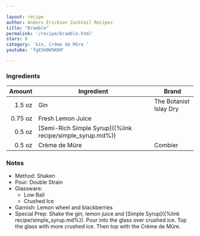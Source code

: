 ```yaml
---

layout: recipe
author: Anders Erickson Cocktail Recipes
title: "Bramble"
permalink: '/recipe/bramble.html'
stars: 0
category: 'Gin, Crème de Mûre '
youtube: 'fgE5H8W5K6M'

---
```


### Ingredients

| Amount  | Ingredient               | Brand                     |
| ------: | --------------------------------------------------------- | ---------------------- |
|  1.5 oz | Gin                                                       | The Botanist Islay Dry |
| 0.75 oz | Fresh Lemon Juice                                         |
|  0.5 oz | [Semi-Rich Simple Syrup]({%link recipe/simple_syrup.md%}) |
|  0.5 oz | Crème de Mûre                                             | Combier                |

### Notes

- Method: Shaken
- Pour: Double Strain
- Glassware: 
    - Low Ball
    - Crushed Ice
- Garnish: Lemon wheel and blackberries
- Special Prep: Shake the gin, lemon juice and [Simple Syrup]({%link recipe/simple_syrup.md%}). Pour into the glass over crushed ice. Top the glass with more crushed ice. Then top with the Crème de Mûre.

